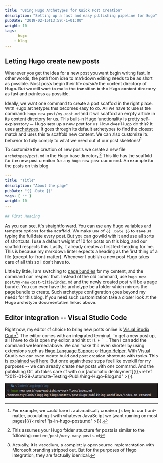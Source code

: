 ```yaml
---
title: "Using Hugo Archetypes for Quick Post Creation"
description: "Setting up a fast and easy publishing pipeline for Hugo"
pubDate: "2019-02-15T13:59:41+01:00"
weight: 10
tags: 
    - hugo
    - blog
---
```


<!-- vale 18F.Titles = NO --> <!-- conflicts with Hugo spelling rule otherwise -->

## Letting Hugo create new posts

<!-- vale 18F.Titles = YES -->

Whenever you get the idea for a new post you want begin writing fast. In other
words, the path from idea to markdown editing needs to be as short as possible.
Most posts begin their life *outside* the content directory of Hugo. But we
still want to make the transition to the Hugo content directory as fast and
painless as possible.

Ideally, we want one command to create a post scaffold in the right place. With
Hugo archetypes this becomes easy to do. All we have to use is the command:
`hugo new post/my-post.md` and it will scaffold an empty article in its content
directory for us. This built-in Hugo functionality is pretty self-explanatory --
Hugo sets up a new post for us. How does Hugo do this? It uses [archetypes](https://gohugo.io/content-management/archetypes/).
It goes through its default archetypes to find the closest match and uses this
to scaffold new content. We can also customize its behavior to fully comply to
what we need out of our post skeletons![^front]

To customize the creation of new posts we create a new file `archetypes/post.md`
in the Hugo base directory.[^folder-structure] This file has the scaffold for
the new post creation for any `hugo new post` command. An example for the posts
on this blog:

```yaml
---
title: "Title"
description: "About the page"
pubDate: "{{ .Date }}"
tags: [ "" ]
weight: 10
---

## First Heading
```

As you can see, it's straightforward. You can use any Hugo variables and
template options for the scaffold. We make use of `{{ .Date }}` to save us
typing the full date every post. But you can go wild with it and use all sorts
of shortcuts. I use a default weight of 10 for posts on this blog, and our
scaffold respects this. Lastly, it already creates a first text-heading for me.
This is because my markdown linter expects a heading as the first thing of a
file (except for front-matter). Whenever I publish a new post Hugo takes care of
all this so I don't have to.

Little by little, I am switching to [page bundles](https://gohugo.io/content-management/page-bundles/)
for my content, and the command can respect that. Instead of the old command,
use `hugo new post/my-new-post-title/index.md` and the newly created post will
be a page bundle. You can even have the archetype be a folder which mirrors the
page bundle to create. Such archetype configuration goes beyond my needs for
this blog. If you need such customization take a closer look at the Hugo
archetype documentation linked above.

<!-- vale 18F.Titles = NO -->

## Editor integration -- Visual Studio Code

<!-- vale 18F.Titles = YES -->

Right now, my editor of choice to bring new posts online is [Visual Studio Code](https://code.visualstudio.com)[^VsCode].
The editor comes with an integrated terminal. To get a new post up, all I have
to do is open my editor, and hit ``Ctrl + ` ``. Then I can add the command we
learned above. We can make this even shorter by using extensions such as
[Hugo Language Support](https://marketplace.visualstudio.com/items?itemName=budparr.language-hugo-vscode)
or
[Hugo Helper](https://marketplace.visualstudio.com/items?itemName=rusnasonov.vscode-hugo).
With Visual Studio we can even create build and post creation shortcuts with
tasks. This is
[explained well here](https://www.ashwinnarayan.com/post/hugo-windows-workflow/#even-more-automation-with-visual-studio-code).
But once again these steps feel like overkill for my purposes -- we can already
create new posts with one command. And the publishing GitLab takes care of with
our [automatic deployment]({{<relref
"2019-01-29-Automate-Testing-Publishing-Hugo-Blog.md" >}}).

![VSCode Editor command](Screenshot_20190215_151109.png)

<!-- vale off -->

[^front]: For example, we could have it automatically create a `js` key in our front-matter, populating it with whatever JavaScript we [want running on most pages]({{< relref "js-in-hugo-posts.md" >}}).
[^folder-structure]: This assumes your Hugo folder structure for posts is similar to the following: `content/post/many-many-posts.md`
[^VsCode]: Actually, it is vscodium, a completely open source implementation with Microsoft branding stripped out. But for the purposes of Hugo integration, they are factually identical.

<!-- vale on -->
